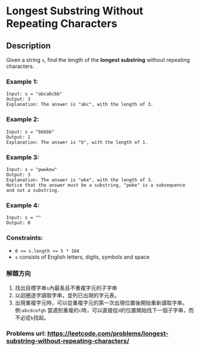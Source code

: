 # Longest Substring Without Repeating Characters
## Description
Given a string `s`, find the length of the **longest substring** without repeating characters.

### Example 1:
    Input: s = "abcabcbb"
    Output: 3
    Explanation: The answer is "abc", with the length of 3.

### Example 2:
    Input: s = "bbbbb"
    Output: 1
    Explanation: The answer is "b", with the length of 1.

### Example 3:
    Input: s = "pwwkew"
    Output: 3
    Explanation: The answer is "wke", with the length of 3.
    Notice that the answer must be a substring, "pwke" is a subsequence and not a substring.

### Example 4:
    Input: s = ""
    Output: 0

### Constraints:
* `0 <= s.length <= 5 * 104`
* `s` consists of English letters, digits, symbols and space

### 解題方向
1. 找出目標字串`s`內最長且不重複字元的子字串
2. 以迴圈逐字讀取字串，並列已出現的字元表。
3. 出現重複字元時，可以從重複字元的第一次出現位置後開始重新讀取字串。例:`abcdcefgh` 當遇到重複的`c`時，可以直接從`d`的位置開始找下一個子字串，而不必從`b`找起。

### Problems url: https://leetcode.com/problems/longest-substring-without-repeating-characters/